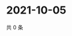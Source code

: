 # 2021-10-05

共 0 条

<!-- BEGIN -->
<!-- 最后更新时间 Tue Oct 05 2021 19:12:26 GMT+0800 (China Standard Time) -->

<!-- END -->
